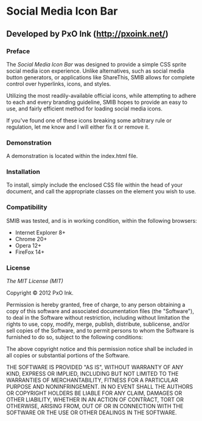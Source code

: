 # Social Media Icon Bar

## Developed by PxO Ink (http://pxoink.net/)

### Preface

The *Social Media Icon Bar* was designed to provide a simple
CSS sprite social media icon experience. Unlike alternatives,
such as social media button generators, or applications like
ShareThis, SMIB allows for complete control over hyperlinks, 
icons, and styles.

Utilizing the most readily-available official icons, while
attempting to adhere to each and every branding guideline,
SMIB hopes to provide an easy to use, and fairly efficient 
method for loading social media icons. 

If you've found one of these icons breaking some arbitrary
rule or regulation, let me know and I will either fix it or 
remove it.

### Demonstration

A demonstration is located within the index.html file.

### Installation

To install, simply include the enclosed CSS file within the head
of your document, and call the appropriate classes on the element
you wish to use. 

### Compatibility

SMIB was tested, and is in working condition, within the following browsers:

* Internet Explorer 8+
* Chrome 20+
* Opera 12+
* FireFox 14+

### License

*The MIT License (MIT)*

Copyright &copy; 2012 PxO Ink.

Permission is hereby granted, free of charge, to any person obtaining a copy of this software and associated documentation files (the "Software"), to deal in the Software without restriction, including without limitation the rights to use, copy, modify, merge, publish, distribute, sublicense, and/or sell copies of the Software, and to permit persons to whom the Software is furnished to do so, subject to the following conditions:

The above copyright notice and this permission notice shall be included in all copies or substantial portions of the Software.

THE SOFTWARE IS PROVIDED "AS IS", WITHOUT WARRANTY OF ANY KIND, EXPRESS OR IMPLIED, INCLUDING BUT NOT LIMITED TO THE WARRANTIES OF MERCHANTABILITY, FITNESS FOR A PARTICULAR PURPOSE AND NONINFRINGEMENT. IN NO EVENT SHALL THE AUTHORS OR COPYRIGHT HOLDERS BE LIABLE FOR ANY CLAIM, DAMAGES OR OTHER LIABILITY, WHETHER IN AN ACTION OF CONTRACT, TORT OR OTHERWISE, ARISING FROM, OUT OF OR IN CONNECTION WITH THE SOFTWARE OR THE USE OR OTHER DEALINGS IN THE SOFTWARE.